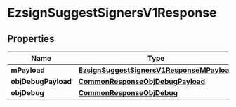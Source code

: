 

# EzsignSuggestSignersV1Response

## Properties

Name | Type | Description | Notes
------------ | ------------- | ------------- | -------------
**mPayload** | [**EzsignSuggestSignersV1ResponseMPayload**](EzsignSuggestSignersV1ResponseMPayload.md) |  | 
**objDebugPayload** | [**CommonResponseObjDebugPayload**](CommonResponseObjDebugPayload.md) |  |  [optional]
**objDebug** | [**CommonResponseObjDebug**](CommonResponseObjDebug.md) |  |  [optional]




